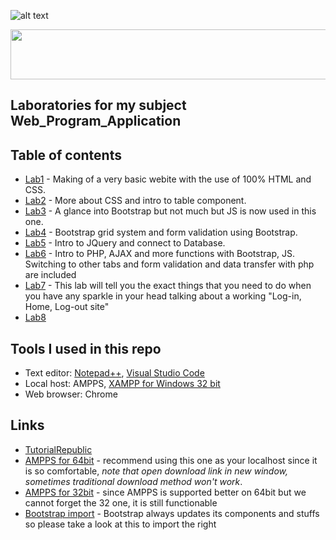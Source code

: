 ![alt text](https://camo.githubusercontent.com/72e5d55be4f08bb5a916962c8ee363f63befdca8/68747470733a2f2f7472617669732d63692e6f72672f61766a696e6465722f4d696e696d616c2d546f646f2e7376673f6272616e63683d6d6173746572)

<img src = "https://thumbs.gfycat.com/AlarmingJaggedAlaskankleekai-size_restricted.gif" width = "800" height = "80"/> 

## Laboratories for my subject Web_Program_Application

## Table of contents

* [Lab1](https://github.com/NhutNguyen236/Web_Program_Application/tree/master/Lab01_518H0545) - Making of a very basic webite with the use of 100% HTML and CSS.
* [Lab2](https://github.com/NhutNguyen236/Web_Program_Application/tree/master/Lab02_518H0545) - More about CSS and intro to table component.
* [Lab3](https://github.com/NhutNguyen236/Web_Program_Application/tree/master/Lab03_518H0545) - A glance into Bootstrap but not much but JS is now used in this one.
* [Lab4](https://github.com/NhutNguyen236/Web_Program_Application/tree/master/Lab04_518H0545) - Bootstrap grid system and form validation using Bootstrap.
* [Lab5](https://github.com/NhutNguyen236/Web_Program_Application/tree/master/Lab05_518H0545) - Intro to JQuery and connect to Database.
* [Lab6](https://github.com/NhutNguyen236/Web_Program_Application/tree/master/Lab06_Begin_to_PHP) - Intro to PHP, AJAX and more functions with Bootstrap, JS. Switching to other tabs and form validation and data transfer with php are included
* [Lab7](https://github.com/NhutNguyen236/Web_Program_Application/tree/master/Lab07_A-working-login-out-site) - This lab will tell you the exact things that you need to do when you have any sparkle in your head talking about a working "Log-in, Home, Log-out site"
* [Lab8](https://github.com/NhutNguyen236/Web_Program_Application/tree/master/Lab08_Connect-to-MySQL-DB)
## Tools I used in this repo

* Text editor: [Notepad++](https://notepad-plus-plus.org/downloads/), [Visual Studio Code](https://code.visualstudio.com/download)
* Local host: AMPPS, [XAMPP for Windows 32 bit](https://xamppguide.com/download/xampp-for-windows-32-bit/)
* Web browser: Chrome

## Links
* [TutorialRepublic](https://www.tutorialrepublic.com/twitter-bootstrap-tutorial/bootstrap-helper-classes.php)
* [AMPPS for 64bit](https://ampps.com/download) - recommend using this one as your localhost since it is so comfortable, *note that open download link in new window, sometimes traditional download method won't work*.
* [AMPPS for 32bit](https://ampps.informer.com/download/#downloading) - since AMPPS is supported better on 64bit but we cannot forget the 32 one, it is still functionable
* [Bootstrap import](https://getbootstrap.com/docs/4.1/getting-started/introduction/) - Bootstrap always updates its components and stuffs so please take a look at this to import the right <script>
* [XAMPP](https://www.apachefriends.org/download.html) - Not recommend but it is good for me now :) 
### How to config AMPPS port when it is used by another service? 
* Step 1: Go to AMPPS install folder and access to folder name *apache* then to *conf* so the path must be *x:\x\Ampps\apache\conf*
* Step 2: Open file named *httpd.conf*
* Step 3: Ctrl + H to open Replace window and find keyword *80* then replace it with something else for example: 88, 8012, etc.
## Status
<p align = "center">
  *Still in updating process*
</p>  

<p align = "center">
  <img src="https://thumbs.gfycat.com/WindyHarmoniousGrouper-small.gif" width="250" height="250"/>
</p>
